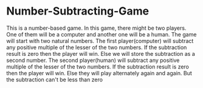 # Number-Subtracting-Game
This is a number-based game. In this game, there might be two players. One of them will be a computer and another one will be a human. The game will start with two natural numbers. The first player(computer) will subtract any positive multiple of the lesser of the two numbers. If the subtraction result is zero then the player will win. Else we will store the subtraction as a second number. The second player(human) will subtract any positive multiple of the lesser of the two numbers. If the subtraction result is zero then the player will win. Else they will play alternately again and again. But the subtraction can't be less than zero
